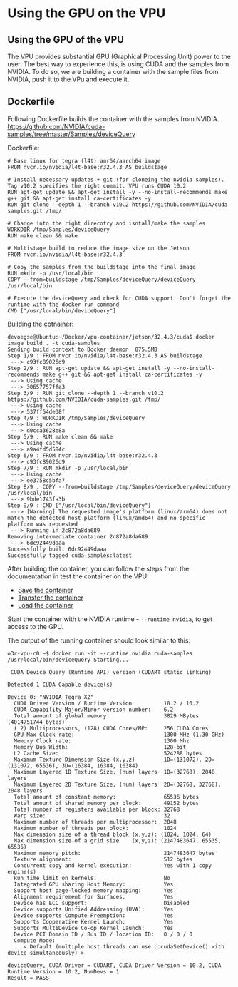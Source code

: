 # Using the GPU on the VPU

## Using the GPU of the VPU

The VPU provides substantial GPU (Graphical Processing Unit) power to the user. The best way to experience this, is using CUDA and the samples from NVIDIA. To do so, we are building a container with the sample files from NVIDIA, push it to the VPu and execute it.

## Dockerfile

Following Dockerfile builds the container with the samples from NVIDIA.
<https://github.com/NVIDIA/cuda-samples/tree/master/Samples/deviceQuery>

Dockerfile:

```Docker
# Base linux for tegra (l4t) amr64/aarch64 image
FROM nvcr.io/nvidia/l4t-base:r32.4.3 AS buildstage

# Install necessary updates + git (for cloneing the nvidia samples). Tag v10.2 specifies the right commit. VPU runs CUDA 10.2
RUN apt-get update && apt-get install -y --no-install-recommends make g++ git && apt-get install ca-certificates -y
RUN git clone --depth 1 --branch v10.2 https://github.com/NVIDIA/cuda-samples.git /tmp/

# Change into the right direcotry and isntall/make the samples
WORKDIR /tmp/Samples/deviceQuery
RUN make clean && make

# Multistage build to reduce the image size on the Jetson
FROM nvcr.io/nvidia/l4t-base:r32.4.3

# Copy the samples from the buildstage into the final image
RUN mkdir -p /usr/local/bin
COPY --from=buildstage /tmp/Samples/deviceQuery/deviceQuery /usr/local/bin

# Execute the deviceQuery and check for CUDA support. Don't forget the runtime with the docker run command
CMD ["/usr/local/bin/deviceQuery"]

```

Building the cotnainer:

```console
devoegse@Ubuntu:~/Docker/vpu-container/jetson/32.4.3/cuda$ docker image build . -t cuda-samples
Sending build context to Docker daemon  875.5MB
Step 1/9 : FROM nvcr.io/nvidia/l4t-base:r32.4.3 AS buildstage
 ---> c93fc89026d9
Step 2/9 : RUN apt-get update && apt-get install -y --no-install-recommends make g++ git && apt-get install ca-certificates -y
 ---> Using cache
 ---> 30657757ffa3
Step 3/9 : RUN git clone --depth 1 --branch v10.2 https://github.com/NVIDIA/cuda-samples.git /tmp/
 ---> Using cache
 ---> 537ff54de38f
Step 4/9 : WORKDIR /tmp/Samples/deviceQuery
 ---> Using cache
 ---> d0cca3628e8a
Step 5/9 : RUN make clean && make
 ---> Using cache
 ---> a9a4fd5d584c
Step 6/9 : FROM nvcr.io/nvidia/l4t-base:r32.4.3
 ---> c93fc89026d9
Step 7/9 : RUN mkdir -p /usr/local/bin
 ---> Using cache
 ---> ee3758c5bfa7
Step 8/9 : COPY --from=buildstage /tmp/Samples/deviceQuery/deviceQuery /usr/local/bin
 ---> 9bde1743fa3b
Step 9/9 : CMD ["/usr/local/bin/deviceQuery"]
 ---> [Warning] The requested image's platform (linux/arm64) does not match the detected host platform (linux/amd64) and no specific platform was requested
 ---> Running in 2c872a8da689
Removing intermediate container 2c872a8da689
 ---> 6dc92449daaa
Successfully built 6dc92449daaa
Successfully tagged cuda-samples:latest
```

After building the container, you can follow the steps from the documentation in test the container on the VPU:
- [Save the container](../../GeneralDoc/docker.md#saving-a-container)
- [Transfer the container](../../GeneralDoc/docker.md#scp)
- [Load the container](../../GeneralDoc/docker.md#load-and-start-container)

Start the container with the NVIDIA runtime - `--runtime nvidia`, to get access to the GPU.

The output of the running container should look similar to this:

```console
o3r-vpu-c0:~$ docker run -it --runtime nvidia cuda-samples
/usr/local/bin/deviceQuery Starting...

 CUDA Device Query (Runtime API) version (CUDART static linking)

Detected 1 CUDA Capable device(s)

Device 0: "NVIDIA Tegra X2"
  CUDA Driver Version / Runtime Version          10.2 / 10.2
  CUDA Capability Major/Minor version number:    6.2
  Total amount of global memory:                 3829 MBytes (4014751744 bytes)
  ( 2) Multiprocessors, (128) CUDA Cores/MP:     256 CUDA Cores
  GPU Max Clock rate:                            1300 MHz (1.30 GHz)
  Memory Clock rate:                             1300 Mhz
  Memory Bus Width:                              128-bit
  L2 Cache Size:                                 524288 bytes
  Maximum Texture Dimension Size (x,y,z)         1D=(131072), 2D=(131072, 65536), 3D=(16384, 16384, 16384)
  Maximum Layered 1D Texture Size, (num) layers  1D=(32768), 2048 layers
  Maximum Layered 2D Texture Size, (num) layers  2D=(32768, 32768), 2048 layers
  Total amount of constant memory:               65536 bytes
  Total amount of shared memory per block:       49152 bytes
  Total number of registers available per block: 32768
  Warp size:                                     32
  Maximum number of threads per multiprocessor:  2048
  Maximum number of threads per block:           1024
  Max dimension size of a thread block (x,y,z): (1024, 1024, 64)
  Max dimension size of a grid size    (x,y,z): (2147483647, 65535, 65535)
  Maximum memory pitch:                          2147483647 bytes
  Texture alignment:                             512 bytes
  Concurrent copy and kernel execution:          Yes with 1 copy engine(s)
  Run time limit on kernels:                     No
  Integrated GPU sharing Host Memory:            Yes
  Support host page-locked memory mapping:       Yes
  Alignment requirement for Surfaces:            Yes
  Device has ECC support:                        Disabled
  Device supports Unified Addressing (UVA):      Yes
  Device supports Compute Preemption:            Yes
  Supports Cooperative Kernel Launch:            Yes
  Supports MultiDevice Co-op Kernel Launch:      Yes
  Device PCI Domain ID / Bus ID / location ID:   0 / 0 / 0
  Compute Mode:
     < Default (multiple host threads can use ::cudaSetDevice() with device simultaneously) >

deviceQuery, CUDA Driver = CUDART, CUDA Driver Version = 10.2, CUDA Runtime Version = 10.2, NumDevs = 1
Result = PASS
```